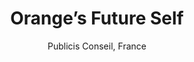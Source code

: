 ---
title: 'Orange’s Future Self'
author: Publicis Conseil, France
project_image_path: '/images/gallery/orange-s-future-self.jpeg'
external_url: 'https://futureself.orange.com/index.html'
---